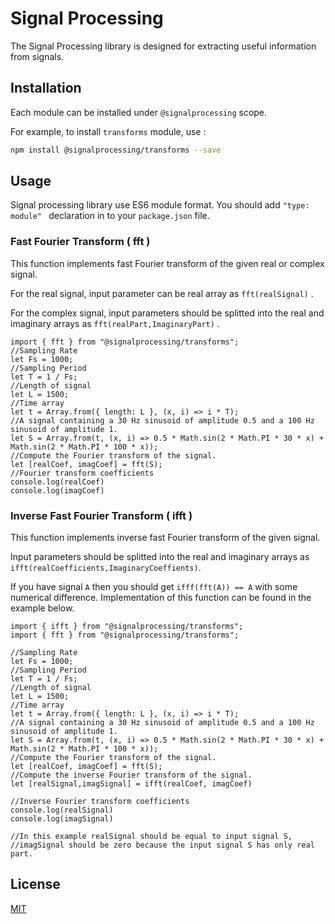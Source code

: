 # Signal Processing

The Signal Processing library is designed for extracting useful information from signals.
## Installation

Each module can be installed under ```@signalprocessing``` scope.

For example, to install ```transforms``` module, use :

```bash
npm install @signalprocessing/transforms --save
```
## Usage

Signal processing library use ES6 module format. You should add ```"type: module" ``` declaration in to your ```package.json``` file.
### Fast Fourier Transform ( fft )
This function implements fast Fourier transform  of the given real or complex signal. 

For the real signal, input parameter can be real array as ```fft(realSignal)``` .

For the complex signal, input parameters should be splitted into the real and imaginary arrays as ```fft(realPart,ImaginaryPart)``` .

```node
import { fft } from "@signalprocessing/transforms";
//Sampling Rate
let Fs = 1000;
//Sampling Period
let T = 1 / Fs;
//Length of signal
let L = 1500;
//Time array
let t = Array.from({ length: L }, (x, i) => i * T);
//A signal containing a 30 Hz sinusoid of amplitude 0.5 and a 100 Hz sinusoid of amplitude 1.
let S = Array.from(t, (x, i) => 0.5 * Math.sin(2 * Math.PI * 30 * x) + Math.sin(2 * Math.PI * 100 * x));
//Compute the Fourier transform of the signal.
let [realCoef, imagCoef] = fft(S);
//Fourier transform coefficients
console.log(realCoef)
console.log(imagCoef)
```

### Inverse Fast Fourier Transform ( ifft )
This function implements inverse fast Fourier transform  of the given signal. 

Input parameters should be splitted into the real and imaginary arrays as ```ifft(realCoefficients,ImaginaryCoeffients)```.

If you have signal ```A``` then you should get ```ifff(fft(A)) == A``` with some numerical difference. Implementation of this function can be found in the example below.

```node
import { ifft } from "@signalprocessing/transforms";
import { fft } from "@signalprocessing/transforms";

//Sampling Rate
let Fs = 1000;
//Sampling Period
let T = 1 / Fs;
//Length of signal
let L = 1500;
//Time array
let t = Array.from({ length: L }, (x, i) => i * T);
//A signal containing a 30 Hz sinusoid of amplitude 0.5 and a 100 Hz sinusoid of amplitude 1.
let S = Array.from(t, (x, i) => 0.5 * Math.sin(2 * Math.PI * 30 * x) + Math.sin(2 * Math.PI * 100 * x));
//Compute the Fourier transform of the signal.
let [realCoef, imagCoef] = fft(S);
//Compute the inverse Fourier transform of the signal.
let [realSignal,imagSignal] = ifft(realCoef, imagCoef)

//Inverse Fourier transform coefficients
console.log(realSignal)
console.log(imagSignal)

//In this example realSignal should be equal to input signal S, 
//imagSignal should be zero because the input signal S has only real part.

```


## License
[MIT](https://choosealicense.com/licenses/mit/)
